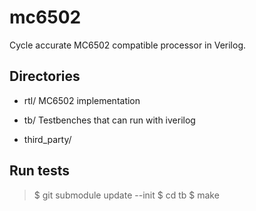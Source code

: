 mc6502
======

Cycle accurate MC6502 compatible processor in Verilog.

Directories
-----------

- rtl/
  MC6502 implementation

- tb/
  Testbenches that can run with iverilog

- third_party/

Run tests
---------

> $ git submodule update --init
> $ cd tb
> $ make
